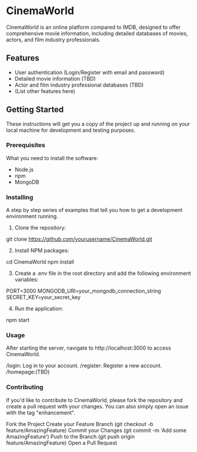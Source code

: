 # CinemaWorld
CinemaWorld is an online platform compared to IMDB, designed to offer comprehensive movie information, including detailed databases of movies, actors, and film industry professionals.

## Features

- User authentication (Login/Register with email and password)
- Detailed movie information (TBD)
- Actor and film industry professional databases (TBD)
- (List other features here)

## Getting Started

These instructions will get you a copy of the project up and running on your local machine for development and testing purposes.

### Prerequisites

What you need to install the software:

- Node.js
- npm
- MongoDB

### Installing

A step by step series of examples that tell you how to get a development environment running.

1. Clone the repository:

git clone https://github.com/yourusername/CinemaWorld.git


2. Install NPM packages:

cd CinemaWorld
npm install


3. Create a .env file in the root directory and add the following environment variables:

PORT=3000
MONGODB_URI=your_mongodb_connection_string
SECRET_KEY=your_secret_key


4. Run the application:

npm start




### Usage
After starting the server, navigate to http://localhost:3000 to access CinemaWorld.

/login: Log in to your account.
/register: Register a new account.
/homepage:(TBD)



### Contributing
If you'd like to contribute to CinemaWorld, please fork the repository and create a pull request with your changes. You can also simply open an issue with the tag "enhancement".

Fork the Project
Create your Feature Branch (git checkout -b feature/AmazingFeature)
Commit your Changes (git commit -m 'Add some AmazingFeature')
Push to the Branch (git push origin feature/AmazingFeature)
Open a Pull Request